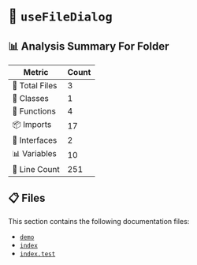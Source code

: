 # 📁 `useFileDialog`

## 📊 Analysis Summary For Folder

| Metric | Count |
|--------|-------|
| 📁 Total Files | 3 |
| 🧱 Classes | 1 |
| 🔧 Functions | 4 |
| 📦 Imports | 17 |
| 📐 Interfaces | 2 |
| 📊 Variables | 10 |
| 🔢 Line Count | 251 |


## 📋 Files

This section contains the following documentation files:

- [`demo`](./demo.md)
- [`index`](./index.md)
- [`index.test`](./index.test.md)